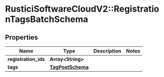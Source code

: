 # RusticiSoftwareCloudV2::RegistrationTagsBatchSchema

## Properties
Name | Type | Description | Notes
------------ | ------------- | ------------- | -------------
**registration_ids** | **Array&lt;String&gt;** |  | 
**tags** | [**TagPostSchema**](TagPostSchema.md) |  | 


